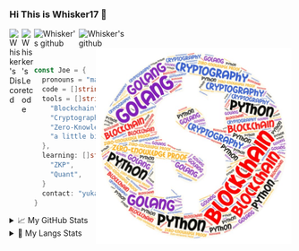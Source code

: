 ### Hi This is Whisker17 👋

<a href="https://discord.gg/nZH28Y">
  <img align="left" alt="Whisker's Discord" width="22px" src="https://cdn.jsdelivr.net/npm/simple-icons@v3/icons/discord.svg" />
</a>

<a href="https://leetcode.com/killmyex/">
  <img align="left" alt="Whisker's Leetcode" width="22px" src="https://cdn.jsdelivr.net/npm/simple-icons@v3/icons/leetcode.svg" />
</a>

<a href="https://github.com/Whisker17">
  <img align="left" alt="Whisker's github" width="80px" src="https://visitor-badge.glitch.me/badge?page_id=Whisker17.Whisker17" />
</a>

<a href="https://github.com/Whisker17">
  <img align="left" alt="Whisker's github" width="100px" src="https://img.shields.io/badge/dynamic/json?color=000000&label=Github&query=%24.data.totalSubs&suffix=Followers&url=https%3A%2F%2Fapi.spencerwoo.com%2Fsubstats%2F%3Fsource%3Dgithub%26queryKey%3DWhisker17" />
</a>

<br>

<img src="https://github.com/Whisker17/Whisker17/blob/main/src/Word%20Art.jpeg" alt="Whisker" width="350" height="350" align="right">


<br>
<br>

```Go
const Joe = {
  pronouns = "male",
  code = []string{"Golang", "Python", "C++"},
  tools = []string{
    "Blockchain",
    "Cryptography",
    "Zero-Knowledge Proof",
    "a little bit devops",
  },
  learning: []string{
    "ZKP",
    "Quant",
  }
  contact: "yukaijun123456@163.com",
}
```

<details>
<summary>📈 My GitHub Stats</summary>

<p align="center"> <img src="https://github-readme-stats.vercel.app/api?username=Whisker17&show_icons=true&theme=dark" alt="Whisker17" />

</details>

<details>
<summary>🔭 My Langs Stats</summary>

<p align="center"> <img src="https://github-readme-stats.vercel.app/api/top-langs/?username=Whisker17" alt="Whisker17" />

</details>
